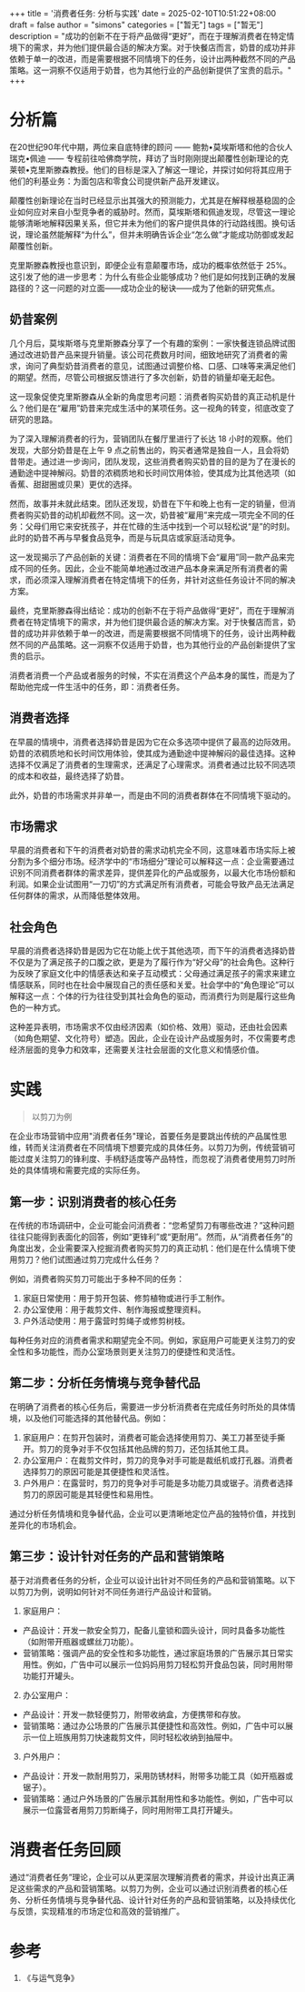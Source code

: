 +++
title = '消费者任务: 分析与实践'
date = 2025-02-10T10:51:22+08:00
draft = false
author = "simons"
categories = ["暂无"]
tags = ["暂无"]
description = "成功的创新不在于将产品做得“更好”，而在于理解消费者在特定情境下的需求，并为他们提供最合适的解决方案。对于快餐店而言，奶昔的成功并非依赖于单一的改进，而是需要根据不同情境下的任务，设计出两种截然不同的产品策略。这一洞察不仅适用于奶昔，也为其他行业的产品创新提供了宝贵的启示。"
+++

# 分析篇

在20世纪90年代中期，两位来自底特律的顾问 —— 鲍勃•莫埃斯塔和他的合伙人瑞克•佩迪 —— 专程前往哈佛商学院，拜访了当时刚刚提出颠覆性创新理论的克莱顿•克里斯滕森教授。他们的目标是深入了解这一理论，并探讨如何将其应用于他们的利基业务：为面包店和零食公司提供新产品开发建议。

颠覆性创新理论在当时已经显示出其强大的预测能力，尤其是在解释根基稳固的企业如何应对来自小型竞争者的威胁时。然而，莫埃斯塔和佩迪发现，尽管这一理论能够清晰地解释因果关系，但它并未为他们的客户提供具体的行动路线图。换句话说，理论虽然能解释“为什么”，但并未明确告诉企业“怎么做”才能成功防御或发起颠覆性创新。

克里斯滕森教授也意识到，即便企业有意颠覆市场，成功的概率依然低于 25%。这引发了他的进一步思考：为什么有些企业能够成功？他们是如何找到正确的发展路径的？这一问题的对立面——成功企业的秘诀——成为了他新的研究焦点。

## 奶昔案例

几个月后，莫埃斯塔与克里斯滕森分享了一个有趣的案例：一家快餐连锁品牌试图通过改进奶昔产品来提升销量。该公司花费数月时间，细致地研究了消费者的需求，询问了典型奶昔消费者的意见，试图通过调整价格、口感、口味等来满足他们的期望。然而，尽管公司根据反馈进行了多次创新，奶昔的销量却毫无起色。

这一现象促使克里斯滕森从全新的角度思考问题：消费者购买奶昔的真正动机是什么？他们是在“雇用”奶昔来完成生活中的某项任务。这一视角的转变，彻底改变了研究的思路。

为了深入理解消费者的行为，营销团队在餐厅里进行了长达 18 小时的观察。他们发现，大部分奶昔是在上午 9 点之前售出的，购买者通常是独自一人，且会将奶昔带走。通过进一步询问，团队发现，这些消费者购买奶昔的目的是为了在漫长的通勤途中提神解闷。奶昔的浓稠质地和长时间饮用体验，使其成为比其他选项（如香蕉、甜甜圈或贝果）更优的选择。

然而，故事并未就此结束。团队还发现，奶昔在下午和晚上也有一定的销量，但消费者购买奶昔的动机却截然不同。这一次，奶昔被“雇用”来完成一项完全不同的任务：父母们用它来安抚孩子，并在忙碌的生活中找到一个可以轻松说“是”的时刻。此时的奶昔不再与早餐食品竞争，而是与玩具店或家庭活动竞争。

这一发现揭示了产品创新的关键：消费者在不同的情境下会“雇用”同一款产品来完成不同的任务。因此，企业不能简单地通过改进产品本身来满足所有消费者的需求，而必须深入理解消费者在特定情境下的任务，并针对这些任务设计不同的解决方案。

最终，克里斯滕森得出结论：成功的创新不在于将产品做得“更好”，而在于理解消费者在特定情境下的需求，并为他们提供最合适的解决方案。对于快餐店而言，奶昔的成功并非依赖于单一的改进，而是需要根据不同情境下的任务，设计出两种截然不同的产品策略。这一洞察不仅适用于奶昔，也为其他行业的产品创新提供了宝贵的启示。

消费者消费一个产品或者服务的时候，不实在消费这个产品本身的属性，而是为了帮助他完成一件生活中的任务，即：消费者任务。

## 消费者选择

在早晨的情境中，消费者选择奶昔是因为它在众多选项中提供了最高的边际效用。奶昔的浓稠质地和长时间饮用体验，使其成为通勤途中提神解闷的最佳选择。这种选择不仅满足了消费者的生理需求，还满足了心理需求。消费者通过比较不同选项的成本和收益，最终选择了奶昔。

此外，奶昔的市场需求并非单一，而是由不同的消费者群体在不同情境下驱动的。

## 市场需求

早晨的消费者和下午的消费者对奶昔的需求动机完全不同，这意味着市场实际上被分割为多个细分市场。经济学中的“市场细分”理论可以解释这一点：企业需要通过识别不同消费者群体的需求差异，提供差异化的产品或服务，以最大化市场份额和利润。如果企业试图用“一刀切”的方式满足所有消费者，可能会导致产品无法满足任何群体的需求，从而降低整体效用。

## 社会角色

早晨的消费者选择奶昔是因为它在功能上优于其他选项，而下午的消费者选择奶昔不仅是为了满足孩子的口腹之欲，更是为了履行作为“好父母”的社会角色。这种行为反映了家庭文化中的情感表达和亲子互动模式：父母通过满足孩子的需求来建立情感联系，同时也在社会中展现自己的责任感和关爱。社会学中的“角色理论”可以解释这一点：个体的行为往往受到其社会角色的驱动，而消费行为则是履行这些角色的一种方式。

这种差异表明，市场需求不仅由经济因素（如价格、效用）驱动，还由社会因素（如角色期望、文化符号）塑造。因此，企业在设计产品或服务时，不仅需要考虑经济层面的竞争力和效率，还需要关注社会层面的文化意义和情感价值。

# 实践

> 以剪刀为例

在企业市场营销中应用"消费者任务"理论，首要任务是要跳出传统的产品属性思维，转而关注消费者在不同情境下想要完成的具体任务。以剪刀为例，传统营销可能过度关注剪刀的锋利度、手柄舒适度等产品特性，而忽视了消费者使用剪刀时所处的具体情境和需要完成的实际任务。

## 第一步：识别消费者的核心任务

在传统的市场调研中，企业可能会问消费者：“您希望剪刀有哪些改进？”这种问题往往只能得到表面化的回答，例如“更锋利”或“更耐用”。然而，从“消费者任务”的角度出发，企业需要深入挖掘消费者购买剪刀的真正动机：他们是在什么情境下使用剪刀？他们试图通过剪刀完成什么任务？

例如，消费者购买剪刀可能出于多种不同的任务：

1. 家庭日常使用：用于剪开包装、修剪植物或进行手工制作。
2. 办公室使用：用于裁剪文件、制作海报或整理资料。
3. 户外活动使用：用于露营时剪绳子或修剪树枝。

每种任务对应的消费者需求和期望完全不同。例如，家庭用户可能更关注剪刀的安全性和多功能性，而办公室场景则更关注剪刀的便捷性和灵活性。

## 第二步：分析任务情境与竞争替代品

在明确了消费者的核心任务后，需要进一步分析消费者在完成任务时所处的具体情境，以及他们可能选择的其他替代品。例如：

1. 家庭用户：在剪开包装时，消费者可能会选择使用剪刀、美工刀甚至徒手撕开。剪刀的竞争对手不仅包括其他品牌的剪刀，还包括其他工具。
2. 办公室用户：在裁剪文件时，剪刀的竞争对手可能是裁纸机或打孔器。消费者选择剪刀的原因可能是其便捷性和灵活性。
3. 户外用户：在露营时，剪刀的竞争对手可能是多功能刀具或锯子。消费者选择剪刀的原因可能是其轻便性和易用性。

通过分析任务情境和竞争替代品，企业可以更清晰地定位产品的独特价值，并找到差异化的市场机会。

## 第三步：设计针对任务的产品和营销策略

基于对消费者任务的分析，企业可以设计出针对不同任务的产品和营销策略。以下以剪刀为例，说明如何针对不同任务进行产品设计和营销。

1. 家庭用户：
  - 产品设计：开发一款安全剪刀，配备儿童锁和圆头设计，同时具备多功能性（如附带开瓶器或螺丝刀功能）。
  - 营销策略：强调产品的安全性和多功能性，通过家庭场景的广告展示其日常实用性。例如，广告中可以展示一位妈妈用剪刀轻松剪开食品包装，同时用附带功能打开罐头。

2. 办公室用户：
  - 产品设计：开发一款轻便剪刀，附带收纳盒，方便携带和存放。
  - 营销策略：通过办公场景的广告展示其便捷性和高效性。例如，广告中可以展示一位上班族用剪刀快速裁剪文件，同时轻松收纳到抽屉中。

3. 户外用户：
  - 产品设计：开发一款耐用剪刀，采用防锈材料，附带多功能工具（如开瓶器或锯子）。
  - 营销策略：通过户外场景的广告展示其耐用性和多功能性。例如，广告中可以展示一位露营者用剪刀剪断绳子，同时用附带工具打开罐头。

# 消费者任务回顾

通过“消费者任务”理论，企业可以从更深层次理解消费者的需求，并设计出真正满足这些需求的产品和营销策略。以剪刀为例，企业可以通过识别消费者的核心任务、分析任务情境与竞争替代品、设计针对任务的产品和营销策略，以及持续优化与反馈，实现精准的市场定位和高效的营销推广。

# 参考

1. 《与运气竞争》
